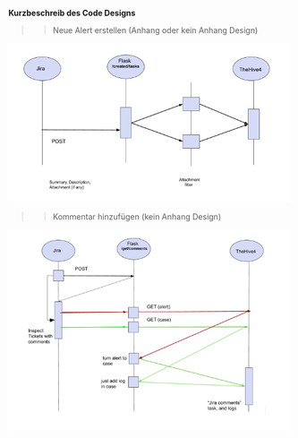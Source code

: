 <b> Kurzbeschreib des Code Designs   </b>


>> Neue Alert erstellen (Anhang oder kein Anhang Design)

![alt text](https://raw.githubusercontent.com/kroen3n/Jira-TheHive4-integration-/master/pics/code_flow1.png)



>> Kommentar hinzufügen (kein Anhang Design)

![alt text](https://raw.githubusercontent.com/kroen3n/Jira-TheHive4-integration-/master/pics/codeflow3.png)
